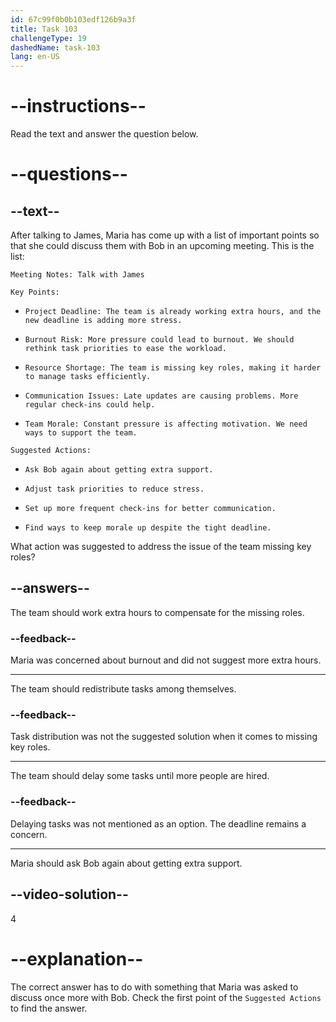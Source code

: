 ```yaml
---
id: 67c99f0b0b103edf126b9a3f
title: Task 103
challengeType: 19
dashedName: task-103
lang: en-US
---
```


<!-- READING -->

# --instructions--

Read the text and answer the question below.

# --questions--

## --text--

After talking to James, Maria has come up with a list of important points so that she could discuss them with Bob in an upcoming meeting. This is the list:

`Meeting Notes: Talk with James`

`Key Points:`

- `Project Deadline: The team is already working extra hours, and the new deadline is adding more stress.`

- `Burnout Risk: More pressure could lead to burnout. We should rethink task priorities to ease the workload.`

- `Resource Shortage: The team is missing key roles, making it harder to manage tasks efficiently.`

- `Communication Issues: Late updates are causing problems. More regular check-ins could help.`

- `Team Morale: Constant pressure is affecting motivation. We need ways to support the team.`

`Suggested Actions:`

- `Ask Bob again about getting extra support.`

- `Adjust task priorities to reduce stress.`

- `Set up more frequent check-ins for better communication.`

- `Find ways to keep morale up despite the tight deadline.`

What action was suggested to address the issue of the team missing key roles?  

## --answers--  

The team should work extra hours to compensate for the missing roles.

### --feedback--  

Maria was concerned about burnout and did not suggest more extra hours.

---  

The team should redistribute tasks among themselves.

### --feedback--  

Task distribution was not the suggested solution when it comes to missing key roles.

---  

The team should delay some tasks until more people are hired.

### --feedback--  

Delaying tasks was not mentioned as an option. The deadline remains a concern.

---  

Maria should ask Bob again about getting extra support.

## --video-solution--  

4 

# --explanation--  

The correct answer has to do with something that Maria was asked to discuss once more with Bob. Check the first point of the `Suggested Actions` to find the answer.
